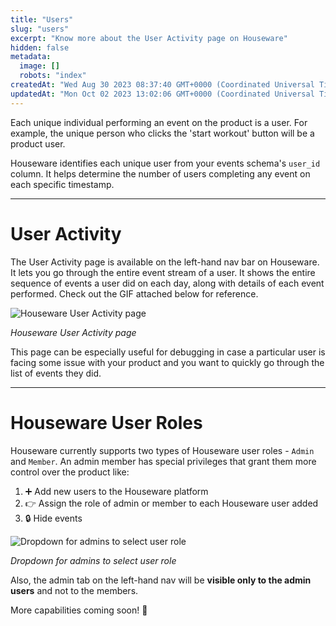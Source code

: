 ```yaml
---
title: "Users"
slug: "users"
excerpt: "Know more about the User Activity page on Houseware"
hidden: false
metadata: 
  image: []
  robots: "index"
createdAt: "Wed Aug 30 2023 08:37:40 GMT+0000 (Coordinated Universal Time)"
updatedAt: "Mon Oct 02 2023 13:02:06 GMT+0000 (Coordinated Universal Time)"
---
```

Each unique individual performing an event on the product is a user. For example, the unique person who clicks the 'start workout' button will be a product user.

Houseware identifies each unique user from your events schema's `user_id` column. It helps determine the number of users completing any event on each specific timestamp.

***

# User Activity

The User Activity page is available on the left-hand nav bar on Houseware. It lets you go through the entire event stream of a user. It shows the entire sequence of events a user did on each day, along with details of each event performed. Check out the GIF attached below for reference.

![Houseware User Activity page](https://files.readme.io/34c3e70-user_activity_hw.gif)

*Houseware User Activity page*


This page can be especially useful for debugging in case a particular user is facing some issue with your product and you want to quickly go through the list of events they did.

***

# Houseware User Roles

Houseware currently supports two types of Houseware user roles - `Admin` and `Member`. An admin member has special privileges that grant them more control over the product like:

1. :heavy_plus_sign: Add new users to the Houseware platform
2. :point_right: Assign the role of admin or member to each Houseware user added
3. :lock: Hide events

![Dropdown for admins to select user role](https://files.readme.io/07694bb-Screenshot_2023-09-20_at_4.42.59_PM.png)

*Dropdown for admins to select user role*


Also, the admin tab on the left-hand nav will be **visible only to the admin users** and not to the members.

More capabilities coming soon! 💪
